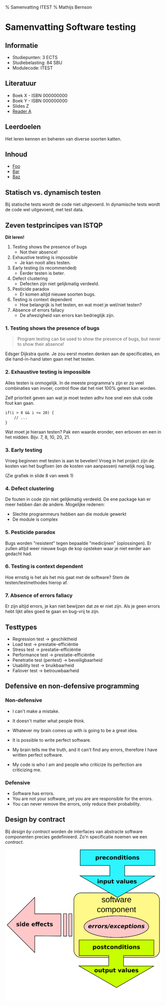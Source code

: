 % Samenvatting ITEST
% Mathijs Bernson

# Samenvatting Software testing

## Informatie

* Studiepunten: 3 ECTS
* Studiebelasting: 84 SBU
* Modulecode: ITEST

## Literatuur

* Boek X - ISBN 000000000
* Boek Y - ISBN 000000000
* Slides Z
* [Reader A](http://example.com)

## Leerdoelen

Het leren kennen en beheren van diverse soorten katten.

## Inhoud

* [Foo](#foo)
* [Bar](#bar)
* [Baz](#baz)

## Statisch vs. dynamisch testen

Bij statische tests wordt de code niet uitgevoerd.
In dynamische tests wordt de code wel uitgevoerd, met test data.

## Zeven testprincipes van ISTQP

**Dit leren!**

1. Testing shows the presence of bugs
	* Not their absence!
2. Exhaustive testing is impossible
	* Je kan nooit alles testen.
3. Early testing (is recommended)
	* Eerder testen is beter.
4. Defect clustering
	* Defecten zijn niet gelijkmatig verdeeld.
5. Pesticide paradox
	* Er komen altijd nieuwe soorten bugs.
6. Testing is context dependent
	* Hoe belangrijk is het testen, en wat moet je wel/niet testen?
7. Absence of errors fallacy
	* De afwezigheid van errors kan bedrieglijk zijn.

### 1. Testing shows the presence of bugs

> Program testing can be used to show the presence of bugs, but never to show their absence!

Edsger Dijkstra quote. Je zou eerst moeten denken aan de specificaties, en die hand-in-hand laten gaan met het testen.

### 2. Exhaustive testing is impossible

Alles testen is onmogelijk. In de meeste programma's zijn er zo veel combinaties van invoer, control flow dat het niet 100% getest kan worden.

Zelf prioriteit geven aan wat je moet testen adhv hoe snel een stuk code fout kan gaan.

```
if(i > 8 && i <= 20) {
	// ...
}
```

Wat moet je hieraan testen?
Pak een waarde eronder, een erboven en een in het midden. Bijv. 7, 8, 10, 20, 21.

### 3. Early testing

Vroeg beginnen met testen is aan te bevelen!
Vroeg in het project zijn de kosten van het bugfixen (en de kosten van aanpassen) namelijk nog laag.

(Zie grafiek in slide 8 van week 1)

### 4. Defect clustering

De fouten in code zijn niet gelijkmatig verdeeld. De ene package kan er meer hebben dan de andere. Mogelijke redenen:

* Slechte programmeurs hebben aan die module gewerkt
* De module is complex

### 5. Pesticide paradox

Bugs worden "resistent" tegen bepaalde "medicijnen" (oplossingen).
Er zullen altijd weer nieuwe bugs de kop opsteken waar je niet eerder aan gedacht had.

### 6. Testing is context dependent

Hoe ernstig is het als het mis gaat met de software? Stem de testen/testmethodes hierop af.

### 7. Absence of errors fallacy

Er zijn altijd errors, je kan niet bewijzen dat ze er niet zijn.
Als je geen errors hebt lijkt alles goed te gaan en bug-vrij te zijn.

## Testtypes

* Regression test -> geschiktheid
* Load test -> prestatie-efficiëntie
* Stress test -> prestatie-efficiëntie
* Performance test -> prestatie-efficiëntie
* Penetratie test (pentest) -> beveiligbaarheid
* Usability test -> bruikbaarheid
* Failover test -> betrouwbaarheid

## Defensive en non-defensive programming

### Non-defensive

* I can't make a mistake.
* It doesn't matter what people think.
* Whatever my brain comes up with is going to be a great idea.

* It is possible to write perfect software.
* My brain tells me the truth, and it can't find any errors, therefore I have written perfect software.
* My code is who I am and people who criticize its perfection are criticizing me.

### Defensive

* Software has errors.
* You are not your software, yet you are are responsible for the errors.
* You can never remove the errors, only reduce their probability.

## Design by contract

Bij _design by contract_ worden de interfaces van abstracte software componenten precies gedefinieerd.
Zo'n specificatie noemen we een _contract_.

![Design by contract](Design_by_contract.svg)